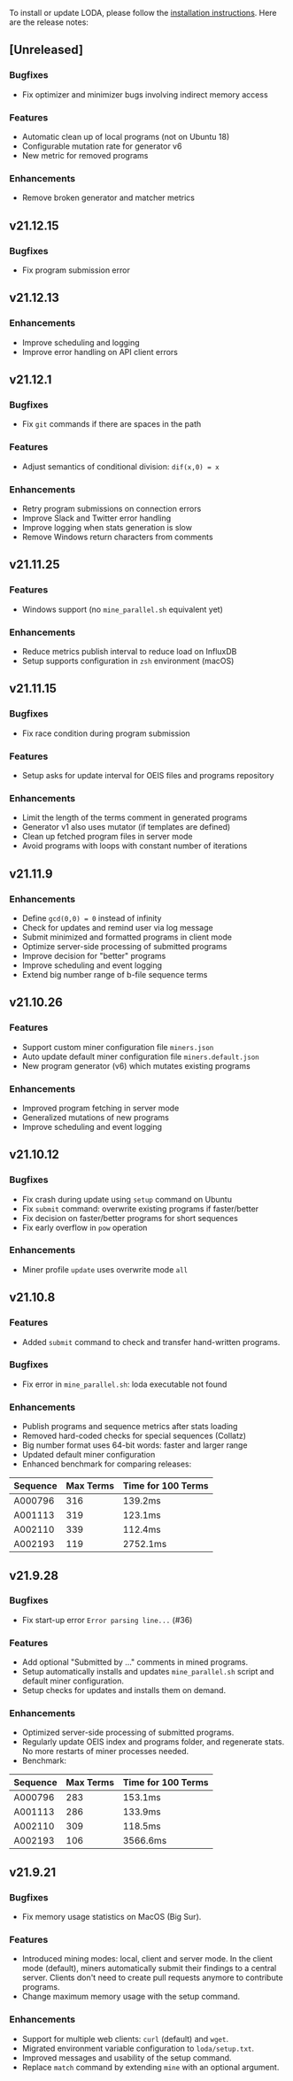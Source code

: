 To install or update LODA, please follow the [installation instructions](https://loda-lang.org/install/). Here are the release notes:

## [Unreleased]

### Bugfixes

* Fix optimizer and minimizer bugs involving indirect memory access

### Features

* Automatic clean up of local programs (not on Ubuntu 18)
* Configurable mutation rate for generator v6
* New metric for removed programs

### Enhancements

* Remove broken generator and matcher metrics

## v21.12.15

### Bugfixes

* Fix program submission error

## v21.12.13

### Enhancements

* Improve scheduling and logging
* Improve error handling on API client errors

## v21.12.1

### Bugfixes

* Fix `git` commands if there are spaces in the path

### Features

* Adjust semantics of conditional division: `dif(x,0) = x`

### Enhancements

* Retry program submissions on connection errors
* Improve Slack and Twitter error handling
* Improve logging when stats generation is slow
* Remove Windows return characters from comments

## v21.11.25

### Features

* Windows support (no `mine_parallel.sh` equivalent yet)

### Enhancements

* Reduce metrics publish interval to reduce load on InfluxDB
* Setup supports configuration in `zsh` environment (macOS)

## v21.11.15

### Bugfixes

* Fix race condition during program submission

### Features

* Setup asks for update interval for OEIS files and programs repository

### Enhancements

* Limit the length of the terms comment in generated programs
* Generator v1 also uses mutator (if templates are defined)
* Clean up fetched program files in server mode
* Avoid programs with loops with constant number of iterations

## v21.11.9

### Enhancements

* Define `gcd(0,0) = 0` instead of infinity
* Check for updates and remind user via log message
* Submit minimized and formatted programs in client mode
* Optimize server-side processing of submitted programs
* Improve decision for "better" programs
* Improve scheduling and event logging
* Extend big number range of b-file sequence terms

## v21.10.26

### Features

* Support custom miner configuration file `miners.json`
* Auto update default miner configuration file `miners.default.json`
* New program generator (v6) which mutates existing programs

### Enhancements

* Improved program fetching in server mode
* Generalized mutations of new programs
* Improve scheduling and event logging

## v21.10.12

### Bugfixes

* Fix crash during update using `setup` command on Ubuntu
* Fix `submit` command: overwrite existing programs if faster/better
* Fix decision on faster/better programs for short sequences
* Fix early overflow in `pow` operation

### Enhancements

* Miner profile `update` uses overwrite mode `all`

## v21.10.8

### Features

* Added `submit` command to check and transfer hand-written programs.

### Bugfixes

* Fix error in `mine_parallel.sh`: loda executable not found

### Enhancements

* Publish programs and sequence metrics after stats loading
* Removed hard-coded checks for special sequences (Collatz)
* Big number format uses 64-bit words: faster and larger range
* Updated default miner configuration
* Enhanced benchmark for comparing releases:

| Sequence | Max Terms | Time for 100 Terms |
|----------|-----------|--------------------|
| A000796  |    316    |      139.2ms       |
| A001113  |    319    |      123.1ms       |
| A002110  |    339    |      112.4ms       |
| A002193  |    119    |      2752.1ms      |

## v21.9.28

### Bugfixes

* Fix start-up error `Error parsing line...` (#36)

### Features

* Add optional "Submitted by ..." comments in mined programs.
* Setup automatically installs and updates `mine_parallel.sh` script and default miner configuration.
* Setup checks for updates and installs them on demand.

### Enhancements

* Optimized server-side processing of submitted programs.
* Regularly update OEIS index and programs folder, and regenerate stats. No more restarts of miner processes needed.
* Benchmark:

| Sequence | Max Terms | Time for 100 Terms |
|----------|-----------|--------------------|
| A000796  |    283    |      153.1ms       |
| A001113  |    286    |      133.9ms       |
| A002110  |    309    |      118.5ms       |
| A002193  |    106    |      3566.6ms      |

## v21.9.21

### Bugfixes

* Fix memory usage statistics on MacOS (Big Sur).

### Features

* Introduced mining modes: local, client and server mode. In the client mode (default), miners automatically submit their findings to a central server. Clients don't need to create pull requests anymore to contribute programs.
* Change maximum memory usage with the setup command.

### Enhancements

* Support for multiple web clients: `curl` (default) and `wget`.
* Migrated environment variable configuration to `loda/setup.txt`.
* Improved messages and usability of the setup command.
* Replace `match` command by extending `mine` with an optional argument.
